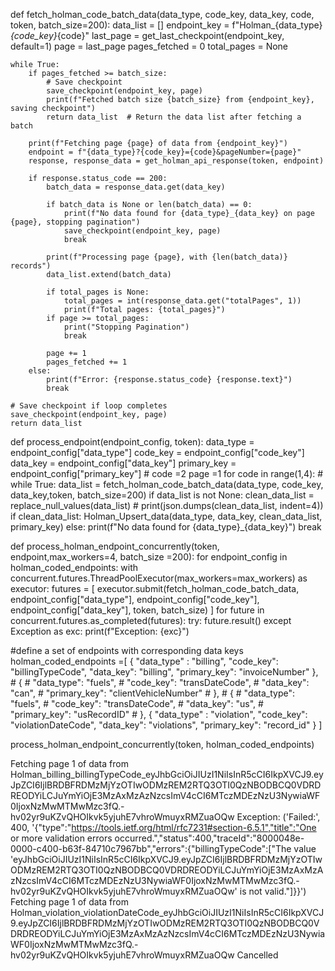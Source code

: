def fetch_holman_code_batch_data(data_type, code_key, data_key, code, token, batch_size=200):
    data_list = []
    endpoint_key = f"Holman_{data_type}_{code_key}_{code}"
    last_page = get_last_checkpoint(endpoint_key, default=1)
    page = last_page
    pages_fetched = 0
    total_pages = None

    while True:
        if pages_fetched >= batch_size:
            # Save checkpoint
            save_checkpoint(endpoint_key, page)
            print(f"Fetched batch size {batch_size} from {endpoint_key}, saving checkpoint")
            return data_list  # Return the data list after fetching a batch
        
        print(f"Fetching page {page} of data from {endpoint_key}")
        endpoint = f"{data_type}?{code_key}={code}&pageNumber={page}"
        response, response_data = get_holman_api_response(token, endpoint)

        if response.status_code == 200:
            batch_data = response_data.get(data_key)

            if batch_data is None or len(batch_data) == 0:
                print(f"No data found for {data_type}_{data_key} on page {page}, stopping pagination")
                save_checkpoint(endpoint_key, page)
                break

            print(f"Processing page {page}, with {len(batch_data)} records")
            data_list.extend(batch_data)

            if total_pages is None:
                total_pages = int(response_data.get("totalPages", 1))
                print(f"Total pages: {total_pages}")
            if page >= total_pages:
                print("Stopping Pagination")
                break

            page += 1
            pages_fetched += 1
        else:
            print(f"Error: {response.status_code} {response.text}")
            break

    # Save checkpoint if loop completes
    save_checkpoint(endpoint_key, page)
    return data_list



def process_endpoint(endpoint_config, token):
    data_type = endpoint_config["data_type"]
    code_key = endpoint_config["code_key"]
    data_key = endpoint_config["data_key"]
    primary_key = endpoint_config["primary_key"]
    # code =2
    page =1
    for code in range(1,4):
    # while True:
        data_list = fetch_holman_code_batch_data(data_type, code_key, data_key,token, batch_size=200)
        if data_list is not None:
            clean_data_list = replace_null_values(data_list)
        # print(json.dumps(clean_data_list, indent=4))
            if clean_data_list:
                Holman_Upsert_data(data_type, data_key, clean_data_list, primary_key)
        else:
            print(f"No data found for {data_type}_{data_key}")
            break


def process_holman_endpoint_concurrently(token, endpoint,max_workers=4, batch_size =200):
    for endpoint_config in holman_coded_endpoints:
        with concurrent.futures.ThreadPoolExecutor(max_workers=max_workers) as executor:
            futures = [
                executor.submit(fetch_holman_code_batch_data, endpoint_config["data_type"], endpoint_config["code_key"], endpoint_config["data_key"], token, batch_size)
                ]
            for future in concurrent.futures.as_completed(futures):
                try:
                    future.result()
                except Exception as exc:
                    print(f"Exception: {exc}")


#define a set of endpoints with corresponding data keys
holman_coded_endpoints =[
    {
        "data_type" : "billing",
        "code_key": "billingTypeCode",
        "data_key": "billing",
        "primary_key": "invoiceNumber"
     },
    # {
    #     "data_type": "fuels",
    #     "code_key": "transDateCode",
    #     "data_key": "can",
    #     "primary_key": "clientVehicleNumber"
    # },
    # {
    #     "data_type": "fuels",
    #     "code_key": "transDateCode",
    #     "data_key": "us",
    #     "primary_key": "usRecordID"
    # },
    {
        "data_type" : "violation",
        "code_key": "violationDateCode",
        "data_key": "violations",
        "primary_key": "record_id"
    }
]
   

process_holman_endpoint_concurrently(token, holman_coded_endpoints)




Fetching page 1 of data from Holman_billing_billingTypeCode_eyJhbGciOiJIUzI1NiIsInR5cCI6IkpXVCJ9.eyJpZCI6IjlBRDBFRDMzMjYzOTIwODMzREM2RTQ3OTI0QzNBODBCQ0VDRDREODYiLCJuYmYiOjE3MzAxMzAzNzcsImV4cCI6MTczMDEzNzU3NywiaWF0IjoxNzMwMTMwMzc3fQ.-hv02yr9uKZvQHOIkvk5yjuhE7vhroWmuyxRMZuaOQw
Exception: ('Failed:', 400, '{"type":"https://tools.ietf.org/html/rfc7231#section-6.5.1","title":"One or more validation errors occurred.","status":400,"traceId":"8000048e-0000-c400-b63f-84710c7967bb","errors":{"billingTypeCode":["The value \'eyJhbGciOiJIUzI1NiIsInR5cCI6IkpXVCJ9.eyJpZCI6IjlBRDBFRDMzMjYzOTIwODMzREM2RTQ3OTI0QzNBODBCQ0VDRDREODYiLCJuYmYiOjE3MzAxMzAzNzcsImV4cCI6MTczMDEzNzU3NywiaWF0IjoxNzMwMTMwMzc3fQ.-hv02yr9uKZvQHOIkvk5yjuhE7vhroWmuyxRMZuaOQw\' is not valid."]}}')
Fetching page 1 of data from Holman_violation_violationDateCode_eyJhbGciOiJIUzI1NiIsInR5cCI6IkpXVCJ9.eyJpZCI6IjlBRDBFRDMzMjYzOTIwODMzREM2RTQ3OTI0QzNBODBCQ0VDRDREODYiLCJuYmYiOjE3MzAxMzAzNzcsImV4cCI6MTczMDEzNzU3NywiaWF0IjoxNzMwMTMwMzc3fQ.-hv02yr9uKZvQHOIkvk5yjuhE7vhroWmuyxRMZuaOQw
Cancelled
